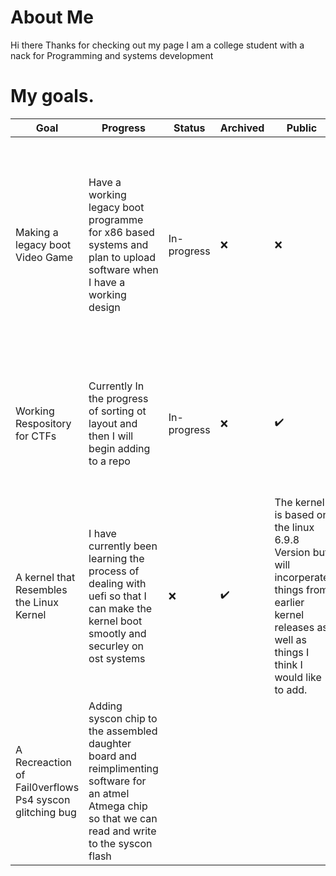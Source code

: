 # About Me

Hi there Thanks for checking out my page I am a college student with a nack for Programming and systems development

# My goals.


| Goal | Progress | Status | Archived | Public | Details |
| ---- | -------- | ------ | -------- | ------ | ------- |
| Making a legacy boot Video Game | Have a working legacy boot programme for x86 based systems and plan to upload software when I have a working design |  In-progress | &#x274c; | &#x274c; | The idea is to create a legacy boot program that fits in a 512 boot sector and runs in 16-bit real mod.  It is all written in x86 assembly |
| Working Respository for CTFs | Currently In the progress of sorting ot layout and then I will begin adding to a repo |  In-progress | &#x274c; | ✔️ | This will be alist of all CTFs I have taken part in recently From ~2023 onwards |
| A kernel that Resembles the Linux Kernel | I have currently been learning the process of dealing with uefi so that I can make the kernel boot smootly and securley on ost systems | &#x274c; | ✔️ |  The kernel is based on the linux 6.9.8 Version but will incorperate things from earlier kernel releases as well as things I think I would like to add. |  In-progress |
| A Recreaction of Fail0verflows Ps4 syscon glitching bug | Adding syscon chip to the assembled daughter board and reimplimenting software for an atmel Atmega chip so that we can read and write to the syscon flash | 
